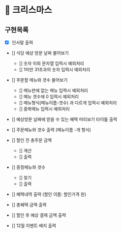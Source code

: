 # 🎄 크리스마스

## 구현목록

- [x] 인사말 출력
- [] 식당 예상 방문 날짜 물어보기

  - [] 숫자 이외 문자열 입력시 예외처리
  - [] 1미만 31초과의 숫자 입력시 예외처리

- [] 주문할 메뉴와 갯수 물어보기
  - [] 메뉴판에 없는 메뉴 입력시 예외처리
  - [] 메뉴 갯수에 0 입력시 예외처리
  - [] 메뉴형식(메뉴이름-갯수) 과 다르게 입력시 예외처리
  - [] 중복메뉴 입력시 예외처리
- [] 예상방문 날짜에 받을 수 있는 혜택 미리보기 타이틀 출력
- [] 주문메뉴와 갯수 출력 (메뉴이름 -개 형식)
- [] 할인 전 총주문 금액
  - [] 계산
  - [] 출력
- [] 증정메뉴와 갯수
  - [] 찾기
  - [] 출력
- [] 혜택내역 출력 (할인 이름: 할인가격 원)
- [] 총혜택 금액 출력
- [] 할인 후 예상 결제 금액 출력
- [] 12월 이벤트 배지 출력
